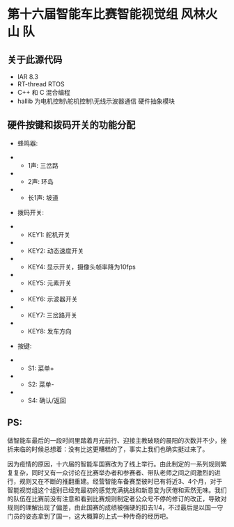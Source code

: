 # 第十六届智能车比赛智能视觉组 风林火山 队
## 关于此源代码
- IAR 8.3
- RT-thread RTOS
- C++ 和 C 混合编程
- hallib 为电机控制\舵机控制\无线示波器通信 硬件抽象模块

## 硬件按键和拨码开关的功能分配
- 蜂鸣器:
- - 1声: 三岔路
- - 2声: 环岛
- - 长1声: 坡道

- 拨码开关:
- - KEY1: 舵机开关
- - KEY2: 动态速度开关
- - KEY4: 显示开关，摄像头帧率降为10fps
- - KEY5: 元素开关
- - KEY6: 示波器开关
- - KEY7: 三岔路开关
- - KEY8: 发车方向

- 按键:
- - S1: 菜单+
- - S2: 菜单-
- - S4: 确认/返回
  
## PS: 
做智能车最后的一段时间里踏着月光前行、迎接主教破晓的晨阳的次数并不少，挫折来临的时候总想着：没有比这更糟糕的了，事实上我们也确实挺过来了。

因为疫情的原因，十六届的智能车国赛改为了线上举行。由此制定的一系列规则繁复复杂，同时又有一众讨论在比赛举办者和参赛者、带队老师之间之间激烈的进行，规则又在不断的推翻重建。经营智能车备赛至彼时已有将近3、4个月，对于智能视觉组这个组别已经充最初的感觉充满挑战和新意变为厌倦和索然无味。我们的队伍在比赛前没有注意和看到比赛规则制定者公众号不停的修订的改正，导致对规则的理解出现了偏差，由此国赛的成绩被强硬的扣去1/4，不过最后是以国一守门员的姿态拿到了国一，这大概算的上式一种传奇的经历吧。